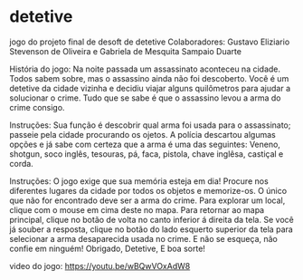 # detetive
jogo do projeto final de desoft de detetive
Colaboradores: Gustavo Eliziario Stevenson de Oliveira e Gabriela de Mesquita Sampaio Duarte

História do jogo:
Na noite passada um assassinato aconteceu na cidade. Todos sabem sobre, mas o assassino ainda não foi descoberto. Você é um detetive da cidade vizinha e decidiu viajar alguns quilômetros para ajudar a solucionar o crime. Tudo que se sabe é que o assassino levou a arma do crime consigo.

Instruções:
Sua função é descobrir qual arma foi usada para o assassinato; passeie pela cidade procurando os ojetos. A polícia descartou algumas opções e já sabe com certeza que a arma é uma das seguintes:
Veneno, shotgun, soco inglês, tesouras, pá, faca, pistola, chave inglêsa, castiçal e corda.

Instruções:
O jogo exige que sua memória esteja em dia! Procure nos diferentes lugares da cidade por todos os objetos e memorize-os. O único que não for encontrado deve ser a arma do crime.
Para explorar um local, clique com o mouse em cima deste no mapa. Para retornar ao mapa principal, clique no botão de volta no canto inferior á direita da tela. Se você já souber a resposta, clique no botão do lado esquerto superior da tela para selecionar a arma desaparecida usada no crime. E não se esqueça, não confie em ninguém!
Obrigado, Detetive, E boa sorte!

video do jogo:
https://youtu.be/wBQwVOxAdW8